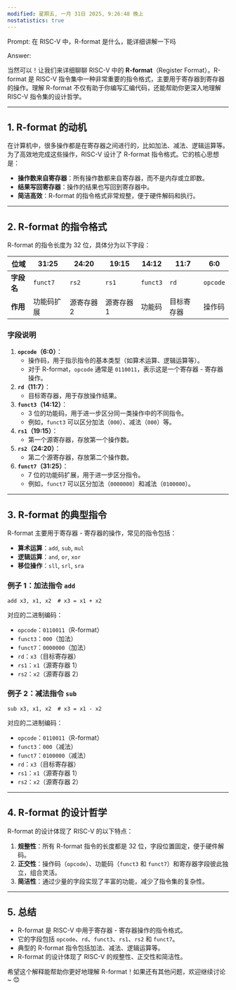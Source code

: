 ```yaml
---
modified: 星期五, 一月 31日 2025, 9:26:48 晚上
nostatistics: true
---
```


Prompt: 在 RISC-V 中，R-format 是什么，能详细讲解一下吗

Answer:

当然可以！让我们来详细聊聊 RISC-V 中的 **R-format**（Register Format）。R-format 是 RISC-V 指令集中一种非常重要的指令格式，主要用于寄存器到寄存器的操作。理解 R-format 不仅有助于你编写汇编代码，还能帮助你更深入地理解 RISC-V 指令集的设计哲学。

---

## 1. R-format 的动机

在计算机中，很多操作都是在寄存器之间进行的，比如加法、减法、逻辑运算等。为了高效地完成这些操作，RISC-V 设计了 R-format 指令格式。它的核心思想是：

- **操作数来自寄存器**：所有操作数都来自寄存器，而不是内存或立即数。
- **结果写回寄存器**：操作的结果也写回到寄存器中。
- **简洁高效**：R-format 的指令格式非常规整，便于硬件解码和执行。

---

## 2. R-format 的指令格式

R-format 的指令长度为 32 位，具体分为以下字段：

| 位域       | 31:25      | 24:20   | 19:15   | 14:12   | 11:7    | 6:0       |
|------------|------------|---------|---------|---------|---------|-----------|
| **字段名** | `funct7`   | `rs2`   | `rs1`   | `funct3`| `rd`    | `opcode`  |
| **作用**   | 功能码扩展 | 源寄存器 2 | 源寄存器 1 | 功能码   | 目标寄存器 | 操作码     |

### 字段说明

1. **`opcode`（6:0）**：
   - 操作码，用于指示指令的基本类型（如算术运算、逻辑运算等）。
   - 对于 R-format，`opcode` 通常是 `0110011`，表示这是一个寄存器 - 寄存器操作。
2. **`rd`（11:7）**：
   - 目标寄存器，用于存放操作结果。
3. **`funct3`（14:12）**：
   - 3 位的功能码，用于进一步区分同一类操作中的不同指令。
   - 例如，`funct3` 可以区分加法（`000`）、减法（`000`）等。
4. **`rs1`（19:15）**：
   - 第一个源寄存器，存放第一个操作数。
5. **`rs2`（24:20）**：
   - 第二个源寄存器，存放第二个操作数。
6. **`funct7`（31:25）**：
   - 7 位的功能码扩展，用于进一步区分指令。
   - 例如，`funct7` 可以区分加法（`0000000`）和减法（`0100000`）。

---

## 3. R-format 的典型指令

R-format 主要用于寄存器 - 寄存器的操作，常见的指令包括：

- **算术运算**：`add`, `sub`, `mul`
- **逻辑运算**：`and`, `or`, `xor`
- **移位操作**：`sll`, `srl`, `sra`

### 例子 1：加法指令 `add`

```assembly
add x3, x1, x2  # x3 = x1 + x2
```

对应的二进制编码：

- `opcode`：`0110011`（R-format）
- `funct3`：`000`（加法）
- `funct7`：`0000000`（加法）
- `rd`：`x3`（目标寄存器）
- `rs1`：`x1`（源寄存器 1）
- `rs2`：`x2`（源寄存器 2）

### 例子 2：减法指令 `sub`

```assembly
sub x3, x1, x2  # x3 = x1 - x2
```

对应的二进制编码：

- `opcode`：`0110011`（R-format）
- `funct3`：`000`（减法）
- `funct7`：`0100000`（减法）
- `rd`：`x3`（目标寄存器）
- `rs1`：`x1`（源寄存器 1）
- `rs2`：`x2`（源寄存器 2）

---

## 4. R-format 的设计哲学

R-format 的设计体现了 RISC-V 的以下特点：

1. **规整性**：所有 R-format 指令的长度都是 32 位，字段位置固定，便于硬件解码。
2. **正交性**：操作码（`opcode`）、功能码（`funct3` 和 `funct7`）和寄存器字段彼此独立，组合灵活。
3. **简洁性**：通过少量的字段实现了丰富的功能，减少了指令集的复杂性。

---

## 5. 总结

- R-format 是 RISC-V 中用于寄存器 - 寄存器操作的指令格式。
- 它的字段包括 `opcode`、`rd`、`funct3`、`rs1`、`rs2` 和 `funct7`。
- 典型的 R-format 指令包括加法、减法、逻辑运算等。
- R-format 的设计体现了 RISC-V 的规整性、正交性和简洁性。

希望这个解释能帮助你更好地理解 R-format！如果还有其他问题，欢迎继续讨论~ 😊
